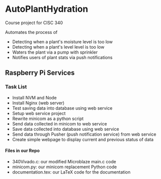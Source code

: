 # AutoPlantHydration
Course project for CISC 340

Automates the process of

- Detecting when a plant's moisture level is too low
- Detecting when a plant's level level is too low
- Waters the plant via a pump with sprinkler
- Notifies users of plant stats via push notifications

## Raspberry Pi Services

### Task List

- Install NVM and Node
- Install Nginx (web server)
- Test saving data into database using web service
- Setup web service project
- Rewrite minicom as a python script
- Send data collected in minicom to web service
- Save data collected into database using web service
- Send data through Pusher (push notification service) from web service
- Create simple webpage to display current and previous status of data

#### Files in our Repo

- 340Vivado.c: our modified Microblaze main.c code
- minicom.py: our minicom replacement Python code
- documentation.tex: our LaTeX code for the documentation
